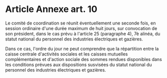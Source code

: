 # Article Annexe art. 10

Le comité de coordination se réunit éventuellement une seconde fois, en session ordinaire d'une durée maximum de huit jours, sur convocation de son président, dans le cas prévu à l'article 25 (paragraphe 4), 7è alinéa, du statut national du personnel des industries électriques et gazières.

Dans ce cas, l'ordre du jour ne peut comprendre que la répartition entre la caisse centrale d'activités sociales et les caisses mutuelles complémentaires et d'action sociale des sommes rendues disponibles dans les conditions prévues aux dispositions susvisées du statut national du personnel des industries électriques et gazières.
